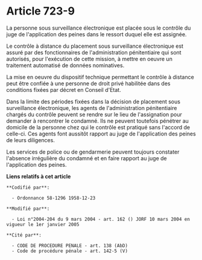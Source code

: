 # Article 723-9

La personne sous surveillance électronique est placée sous le contrôle du juge de l'application des peines dans le ressort
duquel elle est assignée.

Le contrôle à distance du placement sous surveillance électronique est assuré par des fonctionnaires de l'administration
pénitentiaire qui sont autorisés, pour l'exécution de cette mission, à mettre en oeuvre un traitement automatisé de données
nominatives.

La mise en oeuvre du dispositif technique permettant le contrôle à distance peut être confiée à une personne de droit privé
habilitée dans des conditions fixées par décret en Conseil d'Etat.

Dans la limite des périodes fixées dans la décision de placement sous surveillance électronique, les agents de
l'administration pénitentiaire chargés du contrôle peuvent se rendre sur le lieu de l'assignation pour demander à rencontrer
le condamné. Ils ne peuvent toutefois pénétrer au domicile de la personne chez qui le contrôle est pratiqué sans l'accord de
celle-ci. Ces agents font aussitôt rapport au juge de l'application des peines de leurs diligences.

Les services de police ou de gendarmerie peuvent toujours constater l'absence irrégulière du condamné et en faire rapport au
juge de l'application des peines.

**Liens relatifs à cet article**

	**Codifié par**:

	  - Ordonnance 58-1296 1958-12-23

	**Modifié par**:

	  - Loi n°2004-204 du 9 mars 2004 - art. 162 () JORF 10 mars 2004 en vigueur le 1er janvier 2005

	**Cité par**:

	  - CODE DE PROCEDURE PENALE - art. 138 (AbD)
	  - Code de procédure pénale - art. 142-5 (V)

